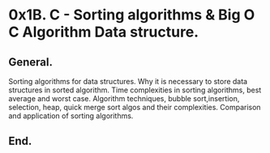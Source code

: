 # 0x1B. C - Sorting algorithms & Big O C Algorithm Data structure.

## General.
Sorting algorithms for data structures.
Why it is necessary to store data structures in sorted algorithm.
Time complexities in sorting algorithms, best average and worst case.
Algorithm techniques, bubble sort,insertion, selection, heap, quick merge sort algos and their complexities.
Comparison and application of sorting algorithms.

## End.
